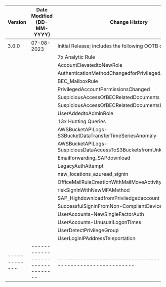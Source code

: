 | **Version** | **Date Modified (DD-MM-YYYY)** | **Change History**                                                 |
|-------------|--------------------------------|--------------------------------------------------------------------|
| 3.0.0       |     07-08-2023                 | Initial Release; includes the following OOTB content:              |                       |
|             |                                | 7x Analytic Rule                                                   |
|             |                                |     AccountElevatedtoNewRole                                       |
|             |                                |     AuthenticationMethodChangedforPrivilegedAccount                |
|             |                                |     BEC_MailboxRule                                                |
|             |                                |     PrivilegedAccountPermissionsChanged                            |                            
|             |                                |     SuspiciousAccessOfBECRelatedDocuments                          |
|             |                                |     SuspiciousAccessOfBECRelatedDocumentsInAWSS3Buckets            |
|             |                                |     UserAddedtoAdminRole                                           |
|             |                                | 13x Hunting Queries                                                |
|             |                                |     AWSBucketAPILogs-S3BucketDataTransferTimeSeriesAnomaly         |
|             |                                |     AWSBucketAPILogs-SuspiciousDataAccessToS3BucketsfromUnknownIP  |
|             |                                |     Emailforwarding_SAPdownload                                    |
|             |                                |     LegacyAuthAttempt                                              |
|             |                                |     new_locations_azuread_signin                                   |
|             |                                |     OfficeMailRuleCreationWithMailMoveActivity                     |
|             |                                |     riskSignInWithNewMFAMethod                                     |
|             |                                |     SAP_HighdownloadfromPriviledgedaccount                         |
|             |                                |     SuccessfulSigninFromNon-CompliantDevice                        |
|             |                                |     UserAccounts-NewSingleFactorAuth                               |
|             |                                |     UserAccounts-UnusualLogonTimes                                 |
|             |                                |     UserDetectPrivilegeGroup                                       |
|             |                                |     UserLoginIPAddressTeleportation                                |
|-------------|--------------------------------|--------------------------------------------------------------------|

